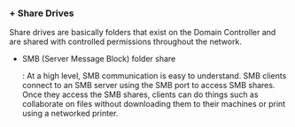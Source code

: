 ### + Share Drives

Share drives are basically folders that exist on the Domain Controller and are shared with controlled permissions throughout the network.


- SMB (Server Message Block) folder share
    
    : At a high level, SMB communication is easy to understand. SMB clients connect to an SMB server using the SMB port to access SMB shares. Once they access the SMB shares, clients can do things such as collaborate on files without downloading them to their machines or print using a networked printer.
